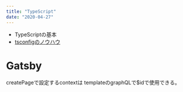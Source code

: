 ```yaml
---
title: "TypeScript"
date: "2020-04-27"
---
```


- TypeScriptの基本
- [tsconfigのノウハウ](/ts/tsconfig)


# Gatsby

createPageで設定するcontextは
templateのgraphQLで$idで使用できる。

